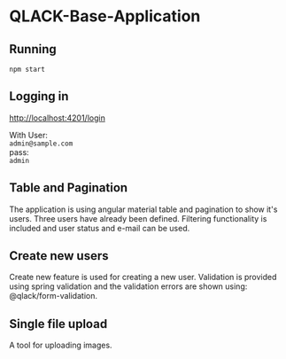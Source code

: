 # QLACK-Base-Application

## Running
`npm start`

## Logging in
[http://localhost:4201/login](http://localhost:4201/login)

With User:<BR>
`admin@sample.com`<BR>
pass:<BR>
`admin`

## Table and Pagination

The application is using angular material table and pagination to show it's users. Three users
 have already been defined. 
Filtering functionality is included and user status and e-mail can be used.


## Create new users

Create new feature is used for creating a new user. Validation is provided using spring
 validation and the validation errors are shown using: @qlack/form-validation.
 
## Single file upload

A tool for uploading images.
